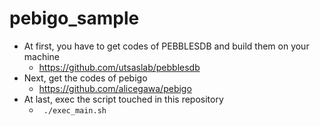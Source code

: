 # pebigo_sample
- At first, you have to get codes of PEBBLESDB and build them on your machine
  - https://github.com/utsaslab/pebblesdb
- Next, get the codes of pebigo
  - https://github.com/alicegawa/pebigo
- At last, exec the script touched in this repository
  - ``` ./exec_main.sh```